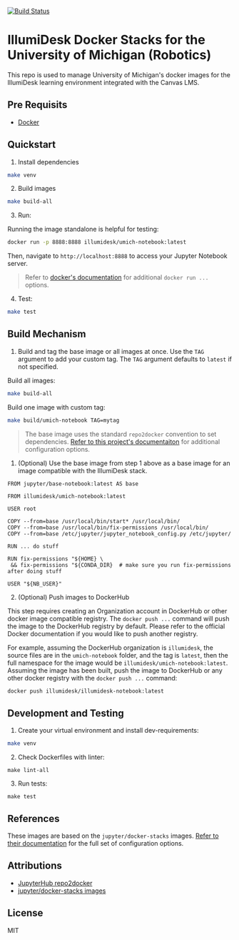[![Build Status](https://travis-ci.com/IllumiDesk/umich-stacks.svg?branch=main)](https://travis-ci.com/IllumiDesk/umich-stacks)

# IllumiDesk Docker Stacks for the University of Michigan (Robotics)

This repo is used to manage University of Michigan's docker images for the IllumiDesk learning environment integrated with the Canvas LMS.

## Pre Requisits

- [Docker](https://docs.docker.com/get-docker/)

## Quickstart

1. Install dependencies

```bash
make venv
```

2. Build images

```bash
make build-all
```

3. Run:

Running the image standalone is helpful for testing:

```bash
docker run -p 8888:8888 illumidesk/umich-notebook:latest
```

Then, navigate to `http://localhost:8888` to access your Jupyter Notebook server.

> Refer to [docker's documentation](https://docs.docker.com/engine/reference/run/) for additional `docker run ...` options.

4. Test:

```bash
make test
```

## Build Mechanism

1. Build and tag the base image or all images at once. Use the `TAG` argument to add your custom tag. The `TAG` argument defaults to `latest` if not specified.

Build all images:

```bash
make build-all
```

Build one image with custom tag:

```bash
make build/umich-notebook TAG=mytag
```

> The base image uses the standard `repo2docker` convention to set dependencies. [Refer to this project's documentaiton](https://repo2docker.readthedocs.io/en/latest/) for additional configuration options.


1. (Optional) Use the base image from step 1 above as a base image for an image compatible with the IllumiDesk stack.

```
FROM jupyter/base-notebook:latest AS base

FROM illumidesk/umich-notebook:latest

USER root

COPY --from=base /usr/local/bin/start* /usr/local/bin/
COPY --from=base /usr/local/bin/fix-permissions /usr/local/bin/
COPY --from=base /etc/jupyter/jupyter_notebook_config.py /etc/jupyter/

RUN ... do stuff

RUN fix-permissions "${HOME} \
 && fix-permissions "${CONDA_DIR}  # make sure you run fix-permissions after doing stuff

USER "${NB_USER}"

```

2. (Optional) Push images to DockerHub

This step requires creating an Organization account in DockerHub or other docker image compatible registry. The `docker push ...`
command will push the image to the DockerHub registry by default. Please refer to the official Docker documentation if you would
like to push another registry.

For example, assuming the DockerHub organization is `illumidesk`, the source files are in the `umich-notebook` folder, and the tag is `latest`, then the full namespace for the image would be `illumidesk/umich-notebook:latest`. Assuming the image has been built, push the image to DockerHub or any other docker registry with the `docker push ...` command:

```bash
docker push illumidesk/illumidesk-notebook:latest
```

## Development and Testing

1. Create your virtual environment and install dev-requirements:

```bash
make venv
```

2. Check Dockerfiles with linter:

```base
make lint-all
```

3. Run tests:

```base
make test
```

## References

These images are based on the `jupyter/docker-stacks` images. [Refer to their documentation](https://jupyter-docker-stacks.readthedocs.io/en/latest/) for the full set of configuration options.

## Attributions

- [JupyterHub repo2docker](https://repo2docker.readthedocs.io/en/latest/)
- [jupyter/docker-stacks images](https://github.com/jupyter/docker-stacks)

## License

MIT
